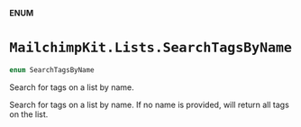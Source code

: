 **ENUM**

# `MailchimpKit.Lists.SearchTagsByName`

```swift
enum SearchTagsByName
```

Search for tags on a list by name.

Search for tags on a list by name. If no name is provided, will return all tags on the list.
